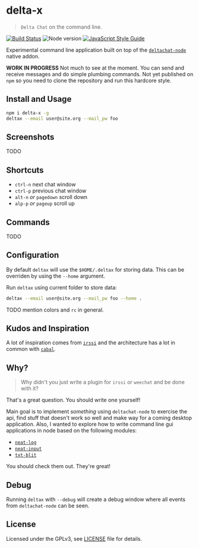 # delta-x

> `Delta Chat` on the command line.

[![Build Status](https://travis-ci.org/ralphtheninja/delta-x.svg?branch=master)](https://travis-ci.org/ralphtheninja/delta-x)
![Node version](https://img.shields.io/node/v/delta-x.svg)
[![JavaScript Style Guide](https://img.shields.io/badge/code_style-standard-brightgreen.svg)](https://standardjs.com)

Experimental command line application built on top of the [`deltachat-node`](https://github.com/deltachat/deltachat-node) native addon.

**WORK IN PROGRESS** Not much to see at the moment. You can send and receive messages and do simple plumbing commands. Not yet published on `npm` so you need to clone the repository and run this hardcore style.

## Install and Usage

```sh
npm i delta-x -g
deltax --email user@site.org --mail_pw foo
```

## Screenshots

TODO

## Shortcuts

* `ctrl-n` next chat window
* `ctrl-p` previous chat window
* `alt-n` _or_ `pagedown` scroll down
* `alp-p` _or_ `pageup` scroll up

## Commands

TODO

## Configuration

By default `deltax` will use the `$HOME/.deltax` for storing data. This can be overriden by using the `--home` argument.

Run `deltax` using current folder to store data:

```sh
deltax --email user@site.org --mail_pw foo --home .
```

TODO mention colors and `rc` in general.

## Kudos and Inspiration

A lot of inspiration comes from [`irssi`](https://github.com/irssi/irssi) and the architecture has a lot in common with [`cabal`](https://github.com/cabal-club/cabal).

## Why?

> Why didn't you just write a plugin for `irssi` or `weechat` and be done with it?

That's a great question. You should write one yourself!

Main goal is to implement _something_ using `deltachat-node` to exercise the api, find stuff that doesn't work so well and make way for a coming desktop application. Also, I wanted to explore how to write command line gui applications in node based on the following modules:

* [`neat-log`](https://github.com/neat-log/neat-log)
* [`neat-input`](https://github.com/mafintosh/neat-input)
* [`txt-blit`](https://github.com/noffle/txt-blit)

You should check them out. They're great!

## Debug

Running `deltax` with `--debug` will create a debug window where all events from `deltachat-node` can be seen.

## License

Licensed under the GPLv3, see [LICENSE](./LICENSE) file for details.
